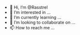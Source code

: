 - 👋 Hi, I’m @Rasstrel
- 👀 I’m interested in ...
- 🌱 I’m currently learning ...
- 💞️ I’m looking to collaborate on ...
- 📫 How to reach me ...

<!---
Rasstrel/Rasstrel is a ✨ special ✨ repository because its `README.md` (this file) appears on your GitHub profile.
You can click the Preview link to take a look at your changes.
--->
